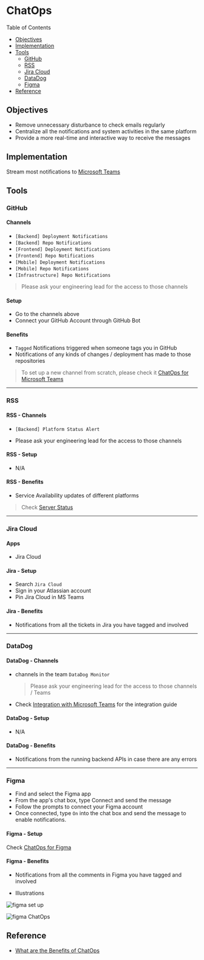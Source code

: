 # ChatOps <!-- omit in toc -->

Table of Contents

- [Objectives](#objectives)
- [Implementation](#implementation)
- [Tools](#tools)
  - [GitHub](#github)
  - [RSS](#rss)
  - [Jira Cloud](#jira-cloud)
  - [DataDog](#datadog)
  - [Figma](#figma)
- [Reference](#reference)

## Objectives

- Remove unnecessary disturbance to check emails regularly
- Centralize all the notifications and system activities in the same platform
- Provide a more real-time and interactive way to receive the messages

## Implementation

Stream most notifications to [Microsoft Teams](https://www.microsoft.com/en-us/microsoft-teams/group-chat-software "https://www.microsoft.com/en-us/microsoft-teams/group-chat-software")

## Tools

### GitHub

#### Channels <!-- omit in toc -->

- `[Backend] Deployment Notifications`
- `[Backend] Repo Notifications`
- `[Frontend] Deployment Notifications`
- `[Frontend] Repo Notifications`
- `[Mobile] Deployment Notifications`
- `[Mobile] Repo Notifications`
- `[Infrastructure] Repo Notifications`

> Please ask your engineering lead for the access to those channels

#### Setup <!-- omit in toc -->

- Go to the channels above
- Connect your GitHub Account through GitHub Bot

#### Benefits <!-- omit in toc -->

- `Tagged` Notifications triggered when someone tags you in GitHub
- Notifications of any kinds of changes / deployment has made to those repositories

> To set up a new channel from scratch, please check it [ChatOps for Microsoft Teams](https://github.com/integrations/microsoft-teams "https://github.com/integrations/microsoft-teams")

---

### RSS

#### RSS - Channels <!-- omit in toc -->

- `[Backend] Platform Status Alert`

- Please ask your engineering lead for the access to those channels

#### RSS - Setup <!-- omit in toc -->

- N/A

#### RSS - Benefits <!-- omit in toc -->

- Service Availability updates of different platforms

> Check [Server Status](serverrss.md)

---

### Jira Cloud

#### Apps <!-- omit in toc -->

- Jira Cloud

#### Jira - Setup <!-- omit in toc -->

- Search `Jira Cloud`
- Sign in your Atlassian account
- Pin Jira Cloud in MS Teams

#### Jira - Benefits <!-- omit in toc -->

- Notifications from all the tickets in Jira you have tagged and involved

---

### DataDog

#### DataDog - Channels <!-- omit in toc -->

- channels in the team `DataDog Monitor`
  > Please ask your engineering lead for the access to those channels / Teams

- Check [Integration with Microsoft Teams](https://docs.datadoghq.com/integrations/microsoft_teams "https://docs.datadoghq.com/integrations/microsoft_teams") for the integration guide

#### DataDog - Setup <!-- omit in toc -->

- N/A

#### DataDog - Benefits <!-- omit in toc -->

- Notifications from the running backend APIs in case there are any errors

---

### Figma

- Find and select the Figma app
- From the app's chat box, type Connect and send the message
- Follow the prompts to connect your Figma account
- Once connected, type `On` into the chat box and send the message to enable notifications.

#### Figma - Setup <!-- omit in toc -->

Check [ChatOps for Figma](https://help.figma.com/hc/en-us/articles/7405452518423-Figma-and-Microsoft-Teams "https://help.figma.com/hc/en-us/articles/7405452518423-Figma-and-Microsoft-Teams")

#### Figma - Benefits <!-- omit in toc -->

- Notifications from all the comments in Figma you have tagged and involved

- Illustrations

![figma set up](https://github.com/adamwan-nexplore/guidebook-nxp-hk/assets/124669872/8ba28515-17a7-403f-a8db-37e4a8333ea0)

![figma ChatOps](https://github.com/adamwan-nexplore/guidebook-nxp-hk/assets/124669872/f0a5dc82-a73a-4208-ae59-c0a454f66058)

## Reference

- [What are the Benefits of ChatOps](https://www.ibm.com/cloud/blog/benefits-of-chatops "https://www.ibm.com/cloud/blog/benefits-of-chatops")
